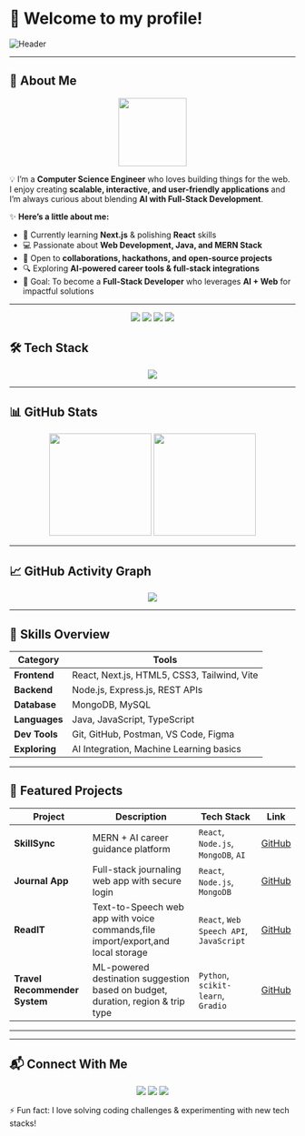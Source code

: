 # 👋 Welcome to my profile!

![Header](https://capsule-render.vercel.app/api?type=waving&color=gradient&height=180&section=header&text=Hi,%20I'm%20Janmejay%20Singh&fontSize=40&fontAlignY=35)

---

## 🚀 About Me  

<p align="center">
  <img src="https://media.giphy.com/media/WUlplcMpOCEmTGBtBW/giphy.gif" width="120" />
</p>

💡 I’m a **Computer Science Engineer** who loves building things for the web.  
I enjoy creating **scalable, interactive, and user-friendly applications** and I’m always curious about blending **AI with Full-Stack Development**.  

✨ **Here’s a little about me:**  
- 🌱 Currently learning **Next.js** & polishing **React** skills  
- 💻 Passionate about **Web Development, Java, and MERN Stack**  
- 🤝 Open to **collaborations, hackathons, and open-source projects**  
- 🔍 Exploring **AI-powered career tools & full-stack integrations**  
- 🎯 Goal: To become a **Full-Stack Developer** who leverages **AI + Web** for impactful solutions  

---

<p align="center">
  <img src="https://img.shields.io/badge/Web%20Development-%2302569B.svg?&style=for-the-badge&logo=html5&logoColor=white" />
  <img src="https://img.shields.io/badge/Java-%23ED8B00.svg?&style=for-the-badge&logo=java&logoColor=white" />
  <img src="https://img.shields.io/badge/MERN%20Stack-%23339933.svg?&style=for-the-badge&logo=mongodb&logoColor=white" />
  <img src="https://img.shields.io/badge/AI%20Integration-%2300C4CC.svg?&style=for-the-badge&logo=openai&logoColor=white" />
</p>


## 🛠 Tech Stack  

<p align="center">
  <img src="https://skillicons.dev/icons?i=java,js,ts,react,nextjs,nodejs,express,mongodb,html,css,tailwind,vite,git,github,figma,postman" />
</p>

---

## 📊 GitHub Stats  

<p align="center">
  <img src="https://github-readme-stats.vercel.app/api?username=janmejay484&show_icons=true&theme=radical" height="180"/>
  <img src="https://github-readme-stats.vercel.app/api/top-langs/?username=janmejay484&layout=compact&theme=radical" height="180"/>
</p>

---

## 📈 GitHub Activity Graph  

<p align="center">
  <img src="https://github-readme-activity-graph.vercel.app/graph?username=janmejay484&theme=react-dark" />
</p>

---

## 🧩 Skills Overview  

| Category | Tools |
|----------|-------|
| **Frontend** | React, Next.js, HTML5, CSS3, Tailwind, Vite |
| **Backend** | Node.js, Express.js, REST APIs |
| **Database** | MongoDB, MySQL |
| **Languages** | Java, JavaScript, TypeScript |
| **Dev Tools** | Git, GitHub, Postman, VS Code, Figma |
| **Exploring** | AI Integration, Machine Learning basics |

---

## 🌟 Featured Projects

| Project | Description | Tech Stack | Link |
|---------|-------------|------------|------|
| <b>SkillSync</b> | MERN + AI career guidance platform | <code>React</code>, <code>Node.js</code>, <code>MongoDB</code>, <code>AI</code> | [GitHub](https://github.com/janmejay484/Skill_Analyzer) |
| <b>Journal App</b> | Full-stack journaling web app with secure login | <code>React</code>, <code>Node.js</code>, <code>MongoDB</code> | [GitHub](https://github.com/janmejay484/journal-app) |
| <b>ReadIT</b> |Text-to-Speech web app with voice commands,file import/export,and local storage |<code>React</code>, <code>Web Speech API</code>, <code>JavaScript</code>| [GitHub](https://github.com/janmejay484/ReadIT) |
| <b>Travel Recommender System</b> | ML-powered destination suggestion based on budget, duration, region & trip type | <code>Python</code>, <code>scikit-learn</code>, <code>Gradio</code> | [GitHub](https://github.com/janmejay484/Travel-Recommender-system) |

---
---

## 📬 Connect With Me  

<p align="center">
  <a href="mailto:janmejaysi484@gmail.com"><img src="https://img.shields.io/badge/Email-%23D14836?style=for-the-badge&logo=gmail&logoColor=white" /></a>
  <a href="https://www.linkedin.com/in/janmejay-singh484/"><img src="https://img.shields.io/badge/LinkedIn-%230077B5?style=for-the-badge&logo=linkedin&logoColor=white" /></a>
  <a href="https://github.com/janmejay484"><img src="https://img.shields.io/badge/GitHub-%23121011?style=for-the-badge&logo=github&logoColor=white" /></a>
</p>

⚡ Fun fact: I love solving coding challenges & experimenting with new tech stacks!
